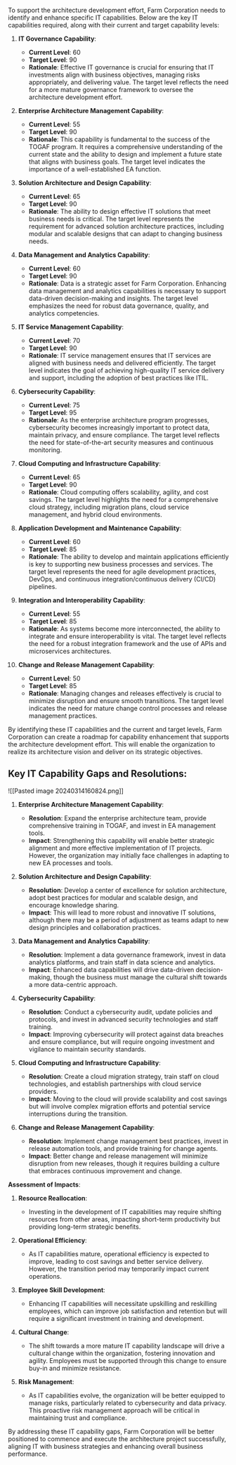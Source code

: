 To support the architecture development effort, Farm Corporation needs to identify and enhance specific IT capabilities. Below are the key IT capabilities required, along with their current and target capability levels:

1. **IT Governance Capability**:
    
    - **Current Level**: 60
    - **Target Level**: 90
    - **Rationale**: Effective IT governance is crucial for ensuring that IT investments align with business objectives, managing risks appropriately, and delivering value. The target level reflects the need for a more mature governance framework to oversee the architecture development effort.
2. **Enterprise Architecture Management Capability**:
    
    - **Current Level**: 55
    - **Target Level**: 90
    - **Rationale**: This capability is fundamental to the success of the TOGAF program. It requires a comprehensive understanding of the current state and the ability to design and implement a future state that aligns with business goals. The target level indicates the importance of a well-established EA function.
3. **Solution Architecture and Design Capability**:
    
    - **Current Level**: 65
    - **Target Level**: 90
    - **Rationale**: The ability to design effective IT solutions that meet business needs is critical. The target level represents the requirement for advanced solution architecture practices, including modular and scalable designs that can adapt to changing business needs.
4. **Data Management and Analytics Capability**:
    
    - **Current Level**: 60
    - **Target Level**: 90
    - **Rationale**: Data is a strategic asset for Farm Corporation. Enhancing data management and analytics capabilities is necessary to support data-driven decision-making and insights. The target level emphasizes the need for robust data governance, quality, and analytics competencies.
5. **IT Service Management Capability**:
    
    - **Current Level**: 70
    - **Target Level**: 90
    - **Rationale**: IT service management ensures that IT services are aligned with business needs and delivered efficiently. The target level indicates the goal of achieving high-quality IT service delivery and support, including the adoption of best practices like ITIL.
6. **Cybersecurity Capability**:
    
    - **Current Level**: 75
    - **Target Level**: 95
    - **Rationale**: As the enterprise architecture program progresses, cybersecurity becomes increasingly important to protect data, maintain privacy, and ensure compliance. The target level reflects the need for state-of-the-art security measures and continuous monitoring.
7. **Cloud Computing and Infrastructure Capability**:
    
    - **Current Level**: 65
    - **Target Level**: 90
    - **Rationale**: Cloud computing offers scalability, agility, and cost savings. The target level highlights the need for a comprehensive cloud strategy, including migration plans, cloud service management, and hybrid cloud environments.
8. **Application Development and Maintenance Capability**:
    
    - **Current Level**: 60
    - **Target Level**: 85
    - **Rationale**: The ability to develop and maintain applications efficiently is key to supporting new business processes and services. The target level represents the need for agile development practices, DevOps, and continuous integration/continuous delivery (CI/CD) pipelines.
9. **Integration and Interoperability Capability**:
    
    - **Current Level**: 55
    - **Target Level**: 85
    - **Rationale**: As systems become more interconnected, the ability to integrate and ensure interoperability is vital. The target level reflects the need for a robust integration framework and the use of APIs and microservices architectures.
10. **Change and Release Management Capability**:
    
    - **Current Level**: 50
    - **Target Level**: 85
    - **Rationale**: Managing changes and releases effectively is crucial to minimize disruption and ensure smooth transitions. The target level indicates the need for mature change control processes and release management practices.

By identifying these IT capabilities and the current and target levels, Farm Corporation can create a roadmap for capability enhancement that supports the architecture development effort. This will enable the organization to realize its architecture vision and deliver on its strategic objectives.

## Key IT Capability Gaps and Resolutions:

![[Pasted image 20240314160824.png]]
1. **Enterprise Architecture Management Capability**:
    
    - **Resolution**: Expand the enterprise architecture team, provide comprehensive training in TOGAF, and invest in EA management tools.
    - **Impact**: Strengthening this capability will enable better strategic alignment and more effective implementation of IT projects. However, the organization may initially face challenges in adapting to new EA processes and tools.
2. **Solution Architecture and Design Capability**:
    
    - **Resolution**: Develop a center of excellence for solution architecture, adopt best practices for modular and scalable design, and encourage knowledge sharing.
    - **Impact**: This will lead to more robust and innovative IT solutions, although there may be a period of adjustment as teams adapt to new design principles and collaboration practices.
3. **Data Management and Analytics Capability**:
    
    - **Resolution**: Implement a data governance framework, invest in data analytics platforms, and train staff in data science and analytics.
    - **Impact**: Enhanced data capabilities will drive data-driven decision-making, though the business must manage the cultural shift towards a more data-centric approach.
4. **Cybersecurity Capability**:
    
    - **Resolution**: Conduct a cybersecurity audit, update policies and protocols, and invest in advanced security technologies and staff training.
    - **Impact**: Improving cybersecurity will protect against data breaches and ensure compliance, but will require ongoing investment and vigilance to maintain security standards.
5. **Cloud Computing and Infrastructure Capability**:
    
    - **Resolution**: Create a cloud migration strategy, train staff on cloud technologies, and establish partnerships with cloud service providers.
    - **Impact**: Moving to the cloud will provide scalability and cost savings but will involve complex migration efforts and potential service interruptions during the transition.
6. **Change and Release Management Capability**:
    
    - **Resolution**: Implement change management best practices, invest in release automation tools, and provide training for change agents.
    - **Impact**: Better change and release management will minimize disruption from new releases, though it requires building a culture that embraces continuous improvement and change.

**Assessment of Impacts**:

1. **Resource Reallocation**:
    
    - Investing in the development of IT capabilities may require shifting resources from other areas, impacting short-term productivity but providing long-term strategic benefits.
2. **Operational Efficiency**:
    
    - As IT capabilities mature, operational efficiency is expected to improve, leading to cost savings and better service delivery. However, the transition period may temporarily impact current operations.
3. **Employee Skill Development**:
    
    - Enhancing IT capabilities will necessitate upskilling and reskilling employees, which can improve job satisfaction and retention but will require a significant investment in training and development.
4. **Cultural Change**:
    
    - The shift towards a more mature IT capability landscape will drive a cultural change within the organization, fostering innovation and agility. Employees must be supported through this change to ensure buy-in and minimize resistance.
5. **Risk Management**:
    
    - As IT capabilities evolve, the organization will be better equipped to manage risks, particularly related to cybersecurity and data privacy. This proactive risk management approach will be critical in maintaining trust and compliance.

By addressing these IT capability gaps, Farm Corporation will be better positioned to commence and execute the architecture project successfully, aligning IT with business strategies and enhancing overall business performance.